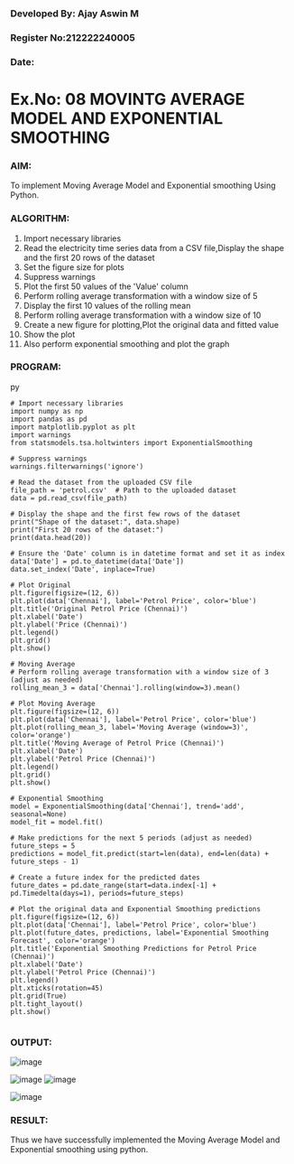### Developed By: Ajay Aswin M
### Register No:212222240005
### Date: 


# Ex.No: 08     MOVINTG AVERAGE MODEL AND EXPONENTIAL SMOOTHING


### AIM:
To implement Moving Average Model and Exponential smoothing Using Python.
### ALGORITHM:
1. Import necessary libraries
2. Read the electricity time series data from a CSV file,Display the shape and the first 20 rows of
the dataset
3. Set the figure size for plots
4. Suppress warnings
5. Plot the first 50 values of the 'Value' column
6. Perform rolling average transformation with a window size of 5
7. Display the first 10 values of the rolling mean
8. Perform rolling average transformation with a window size of 10
9. Create a new figure for plotting,Plot the original data and fitted value
10. Show the plot
11. Also perform exponential smoothing and plot the graph
### PROGRAM:
py
```
# Import necessary libraries
import numpy as np
import pandas as pd
import matplotlib.pyplot as plt
import warnings
from statsmodels.tsa.holtwinters import ExponentialSmoothing

# Suppress warnings
warnings.filterwarnings('ignore')

# Read the dataset from the uploaded CSV file
file_path = 'petrol.csv'  # Path to the uploaded dataset
data = pd.read_csv(file_path)

# Display the shape and the first few rows of the dataset
print("Shape of the dataset:", data.shape)
print("First 20 rows of the dataset:")
print(data.head(20))

# Ensure the 'Date' column is in datetime format and set it as index
data['Date'] = pd.to_datetime(data['Date'])
data.set_index('Date', inplace=True)

# Plot Original
plt.figure(figsize=(12, 6))
plt.plot(data['Chennai'], label='Petrol Price', color='blue')
plt.title('Original Petrol Price (Chennai)')
plt.xlabel('Date')
plt.ylabel('Price (Chennai)')
plt.legend()
plt.grid()
plt.show()

# Moving Average
# Perform rolling average transformation with a window size of 3 (adjust as needed)
rolling_mean_3 = data['Chennai'].rolling(window=3).mean()

# Plot Moving Average
plt.figure(figsize=(12, 6))
plt.plot(data['Chennai'], label='Petrol Price', color='blue')
plt.plot(rolling_mean_3, label='Moving Average (window=3)', color='orange')
plt.title('Moving Average of Petrol Price (Chennai)')
plt.xlabel('Date')
plt.ylabel('Petrol Price (Chennai)')
plt.legend()
plt.grid()
plt.show()

# Exponential Smoothing
model = ExponentialSmoothing(data['Chennai'], trend='add', seasonal=None)
model_fit = model.fit()

# Make predictions for the next 5 periods (adjust as needed)
future_steps = 5
predictions = model_fit.predict(start=len(data), end=len(data) + future_steps - 1)

# Create a future index for the predicted dates
future_dates = pd.date_range(start=data.index[-1] + pd.Timedelta(days=1), periods=future_steps)

# Plot the original data and Exponential Smoothing predictions
plt.figure(figsize=(12, 6))
plt.plot(data['Chennai'], label='Petrol Price', color='blue')
plt.plot(future_dates, predictions, label='Exponential Smoothing Forecast', color='orange')
plt.title('Exponential Smoothing Predictions for Petrol Price (Chennai)')
plt.xlabel('Date')
plt.ylabel('Petrol Price (Chennai)')
plt.legend()
plt.xticks(rotation=45)
plt.grid(True)
plt.tight_layout()
plt.show()


```

### OUTPUT:

![image](https://github.com/user-attachments/assets/8ad10e45-6d1f-4ab7-9d93-2dac6748aa6a)


![image](https://github.com/user-attachments/assets/e1ac9676-8287-4637-b28a-2d7e7c375f13)
![image](https://github.com/user-attachments/assets/eb5adb43-28c8-4c85-b523-ba3dcd66d87c)

![image](https://github.com/user-attachments/assets/4c0b5534-fda7-4824-9131-42949aa367db)



### RESULT:
Thus we have successfully implemented the Moving Average Model and Exponential smoothing using python.
